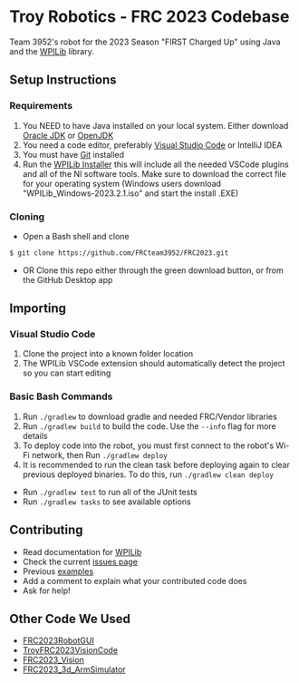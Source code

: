 # Troy Robotics - FRC 2023 Codebase

Team 3952's robot for the 2023 Season "FIRST Charged Up" using Java and the [WPILib](https://github.com/wpilibsuite/allwpilib) library.

## Setup Instructions
### Requirements
1. You NEED to have Java installed on your local system. Either download [Oracle JDK](https://www.oracle.com/java/technologies/downloads/#java11) or [OpenJDK](https://openjdk.org/projects/jdk/17/) 
2. You need a code editor, preferably [Visual Studio Code](https://code.visualstudio.com/) or IntelliJ IDEA
3. You must have [Git](https://git-scm.com/) installed
4. Run the [WPILib Installer](https://github.com/wpilibsuite/allwpilib/releases) this will include all the needed VSCode plugins and all of the NI software tools. Make sure to download the correct file for your operating system (Windows users download "WPILib_Windows-2023.2.1.iso" and start the install .EXE)

### Cloning
* Open a Bash shell and clone
```bash
$ git clone https://github.com/FRCteam3952/FRC2023.git
```
* OR Clone this repo either through the green download button, or from the GitHub Desktop app

## Importing
### Visual Studio Code 
1. Clone the project into a known folder location
2. The WPILib VSCode extension should automatically detect the project so you can start editing

### Basic Bash Commands
1. Run `./gradlew` to download gradle and needed FRC/Vendor libraries
2. Run `./gradlew build` to build the code.  Use the `--info` flag for more details
3. To deploy code into the robot, you must first connect to the robot's Wi-Fi network, then Run `./gradlew deploy` 
4. It is recommended to run the clean task before deploying again to clear previous deployed binaries. To do this, run `./gradlew clean deploy`
* Run `./gradlew test` to run all of the JUnit tests
* Run `./gradlew tasks` to see available options

## Contributing
* Read documentation for [WPILib](https://docs.wpilib.org/en/latest/)
* Check the current [issues page](https://github.com/FRCteam3952/FRC2023/issues)
* Previous [examples](https://github.com/troyfrc3952/Basic-Robot-Code)
* Add a comment to explain what your contributed code does
* Ask for help!

## Other Code We Used 
* [FRC2023RobotGUI](https://github.com/SeanSon2005/FRC2023RobotGUI)
* [TroyFRC2023VisionCode](https://github.com/bobandjoe/TroyFRC2023VisionCode)
* [FRC2023_Vision](https://github.com/FRCteam3952/FRC2023_Vision)
* [FRC2023_3d_ArmSimulator](https://github.com/FRCteam3952/FRC2023_3d_ArmSimulator)
